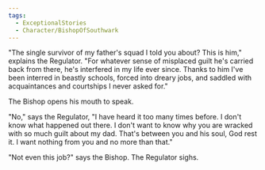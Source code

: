 ```yaml
---
tags:
  - ExceptionalStories
  - Character/BishopOfSouthwark
---
```


"The single survivor of my father's squad I told you about? This is him," explains the Regulator. "For whatever sense of misplaced guilt he's carried back from there, he's interfered in my life ever since. Thanks to him I've been interred in beastly schools, forced into dreary jobs, and saddled with acquaintances and courtships I never asked for."

The Bishop opens his mouth to speak.

"No," says the Regulator, "I have heard it too many times before. I don't know what happened out there. I don't want to know why you are wracked with so much guilt about my dad. That's between you and his soul, God rest it. I want nothing from you and no more than that."

"Not even this job?" says the Bishop. The Regulator sighs.